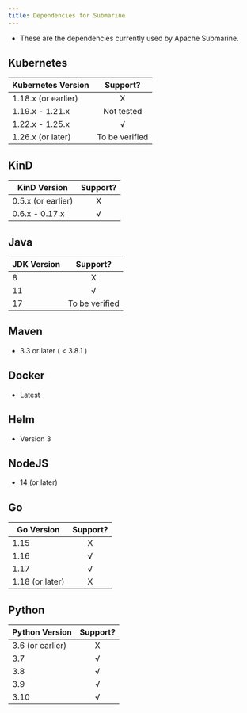 ```yaml
---
title: Dependencies for Submarine
---
```


<!--
Licensed to the Apache Software Foundation (ASF) under one
or more contributor license agreements.  See the NOTICE file
distributed with this work for additional information
regarding copyright ownership.  The ASF licenses this file
to you under the Apache License, Version 2.0 (the
"License"); you may not use this file except in compliance
with the License.  You may obtain a copy of the License at

  http://www.apache.org/licenses/LICENSE-2.0

Unless required by applicable law or agreed to in writing,
software distributed under the License is distributed on an
"AS IS" BASIS, WITHOUT WARRANTIES OR CONDITIONS OF ANY
KIND, either express or implied.  See the License for the
specific language governing permissions and limitations
under the License.
-->

- These are the dependencies currently used by Apache Submarine.

## Kubernetes

| Kubernetes Version  |    Support?    |
| ------------------- | :------------: |
| 1.18.x (or earlier) |       X        |
| 1.19.x - 1.21.x     |   Not tested   |
| 1.22.x - 1.25.x     |       √        |
| 1.26.x (or later)   | To be verified |

## KinD

| KinD Version       | Support? |
| ------------------ | :------: |
| 0.5.x (or earlier) |    X     |
| 0.6.x - 0.17.x     |    √     |

## Java

| JDK Version |    Support?    |
| ----------- | :------------: |
| 8           |       X        |
| 11          |       √        |
| 17          | To be verified |

## Maven

- 3.3 or later ( < 3.8.1 )

## Docker

- Latest

## Helm

- Version 3

## NodeJS

- 14 (or later)

## Go

| Go Version      | Support? |
| --------------- | :------: |
| 1.15            |    X     |
| 1.16            |    √     |
| 1.17            |    √     |
| 1.18 (or later) |    X     |

## Python

| Python Version   | Support? |
| ---------------- | :------: |
| 3.6 (or earlier) |    X     |
| 3.7              |    √     |
| 3.8              |    √     |
| 3.9              |    √     |
| 3.10             |    √     |
